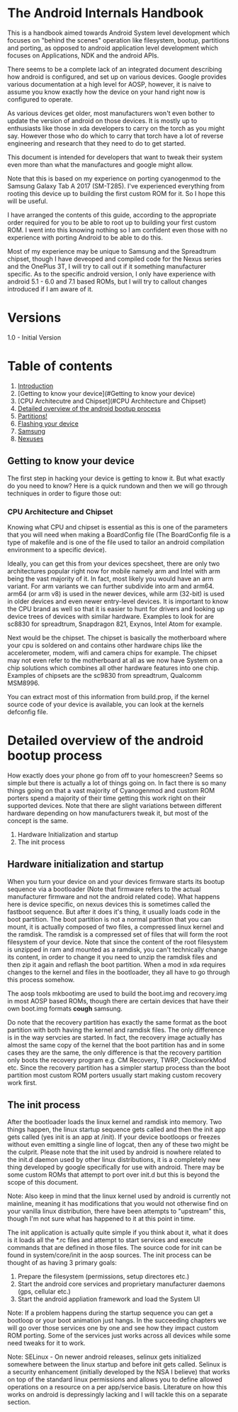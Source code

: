 # The Android Internals Handbook

This is a handbook aimed towards Android System level development which focuses on "behind the scenes" operation like filesystem, bootup, partitions and porting, as opposed to android application level development which focuses on Applications, NDK and the android APIs. 

There seems to be a complete lack of an integrated document describing how android is configured, and set up on various devices. Google provides various documentation at a high level for AOSP, however, it is naive to assume you know exactly how the device on your hand right now is configured to operate.

As various devices get older, most manufacturers won't even bother to update the version of android on those devices. It is mostly up to enthusiasts like those in xda developers to carry on the torch as you might say. However those who do which to carry that torch have a lot of reverse engineering and research that they need to do to get started.

This document is intended for developers that want to tweak their system even more than what the manufactures and google might allow. 

Note that this is based on my experience on porting cyanogenmod to the Samsung Galaxy Tab A 2017 (SM-T285). I've experienced everything from rooting this device up to building the first custom ROM for it. So I hope this will be useful.

I have arranged the contents of this guide, according to the appropriate order required for you to be able to root up to building your first custom ROM. I went into this knowing nothing so I am confident even those with no experience with porting Android to be able to do this.

Most of my experience may be unique to Samsung and the Spreadtrum chipset, though I have deveoped and compiled code for the Nexus series and the OnePlus 3T, I will try to call out if it something manufacturer specific. As to the specific android version, I only have experience with android 5.1 - 6.0 and 7.1 based ROMs, but I will try to callout changes introduced if I am aware of it.

# Versions

1.0 - Initial Version

# Table of contents

1. [Introduction](#introduction)
2. [Getting to know your device](#Getting to know your device)
  1. [CPU Architecutre and Chipset](#CPU Architecture and Chipset)
3. [Detailed overview of the android bootup process](#bootup)
  1. [Partitions!](#Partitions)
4. [Flashing your device](#flashing)
  1. [Samsung](#samsung_flash)
  2. [Nexuses](#nexus_flash)

## Getting to know your device

The first step in hacking your device is getting to know it. But what exactly do you need to know? Here is a quick rundown and then we will go through techniques in order to figure those out:

### CPU Architecture and Chipset

Knowing what CPU and chipset is essential as this is one of the parameters that you will need when making a BoardConfig file (The BoardConfig file is a type of makefile and is one of the file used to tailor an android compilation environment to a specific device).

Ideally, you can get this from your devices specsheet, there are only two architectures popular right now for mobile namely arm and Intel with arm being the vast majority of it. In fact, most likely you would have an arm variant. For arm variants we can further subdivide into arm and arm64. arm64 (or arm v8) is used in the newer devices, while arm (32-bit) is used in older devices and even newer entry-level devices. It is important to know the CPU brand as well so that it is easier to hunt for drivers and looking up device trees of devices with similar hardware. Examples to look for are sc8830 for spreadtrum, Snapdragon 821, Exynos, Intel Atom for example.

Next would be the chipset. The chipset is basically the motherboard where your cpu is soldered on and contains other hardware chips like the accelerometer, modem, wifi and camera chips for example. The chipset may not even refer to the motherboard at all as we now have System on a chip solutions which combines all other hardware features into one chip. Examples of chipsets are the sc9830 from spreadtrum, Qualcomm MSM8996.

You can extract most of this information from build.prop, if the kernel source code of your device is available, you can look at the kernels defconfig file.

Detailed overview of the android bootup process
===============================================

How exactly does your phone go from off to your homescreen? Seems so simple but there is actually a lot of things going on. In fact there is so many things going on that a vast majority of Cyanogenmod and custom ROM porters spend a majority of their time getting this work right on their supported devices. Note that there are slight variations between different hardware depending on how manufacturers tweak it, but most of the concept is the same.

1. Hardware Initialization and startup
2. The init process

Hardware initialization and startup
-----------------------------------

When you turn your device on and your devices firmware starts its bootup sequence via a bootloader (Note that firmware refers to the actual manufacturer firmware and not the android related code). What happens here is device specific, on nexus devices this is sometimes called the fastboot sequence. But after it does it's thing, it usually loads code in the boot partition. The boot partition is not a normal partition that you can mount, it is actually composed of two files, a compressed linux kernel and the ramdisk. The ramdisk is a compressed set of files that will form the root filesystem of your device. Note that since the content of the root filesystem is unzipped in ram and mounted as a ramdisk, you can't technically change its content, in order to change it you need to unzip the ramdisk files and then zip it again and reflash the boot partition. When a mod in xda requires changes to the kernel and files in the bootloader, they all have to go through this process somehow.

The aosp tools mkbootimg are used to build the boot.img and recovery.img in most AOSP based ROMs, though there are certain devices that have their own boot.img formats **cough** samsung.

Do note that the recovery partition has exactly the same format as the boot partition with both having the kernel and ramdisk files. The only difference is in the way servcies are started. In fact, the recovery image actually has almost the same copy of the kernel that the boot partition has and in some cases they are the same, the only difference is that the recovery partition only boots the recovery program e.g. CM Recovery, TWRP, ClockworkMod etc. Since the recovery partition has a simpler startup process than the boot partition most custom ROM porters usually start making custom recovery work first.

The init process
----------------

After the bootloader loads the linux kernel and ramdisk into memory. Two things happen, the linux startup sequence gets called and then the init app gets called (yes init is an app at /init). If your device bootloops or freezes without even emitting a single line of logcat, then any of these two might be the culprit. Please note that the init used by android is nowhere related to the init.d daemon used by other linux distributions, it is a completely new thing developed by google specifically for use with android. There may be some custom ROMs that attempt to port over init.d but this is beyond the scope of this document. 

Note: Also keep in mind that the linux kernel used by android is currently not mainline, meaning it has modifications that you would not otherwise find on your vanilla linux distribution, there have been attempts to "upstream" this, though I'm not sure what has happened to it at this point in time.

The init application is actually quite simple if you think about it, what it does is it loads all the *.rc files and attempt to start services and execute commands that are defined in those files. The source code for init can be found in system/core/init in the aosp sources. The init process can be thought of as having 3 primary goals:

1. Prepare the filesystem (permissions, setup directores etc.)
2. Start the android core services and proprietary manufacturer daemons (gps, cellular etc.)
3. Start the android appliation framework and load the System UI

Note: If a problem happens during the startup sequence you can get a bootloop or your boot animation just hangs. In the succeeding chapters we will go over those services one by one and see how they impact custom ROM porting. Some of the services just works across all devices while some need tweaks for it to work.

Note: SELinux - On newer android releases, selinux gets initialized somewhere between the linux startup and before init gets called. Selinux is a security enhancement (initially developed by the NSA I believe) that works on top of the standard linux permissions and allows you to define allowed operations on a resource on a per app/service basis. Literature on how this works on android is depressingly lacking and I will tackle this on a separate section.


